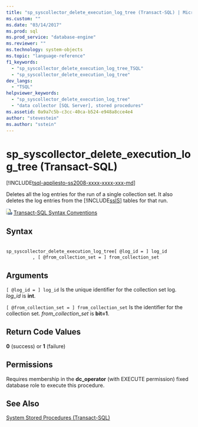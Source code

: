 ```yaml
---
title: "sp_syscollector_delete_execution_log_tree (Transact-SQL) | Microsoft Docs"
ms.custom: ""
ms.date: "03/14/2017"
ms.prod: sql
ms.prod_service: "database-engine"
ms.reviewer: ""
ms.technology: system-objects
ms.topic: "language-reference"
f1_keywords: 
  - "sp_syscollector_delete_execution_log_tree_TSQL"
  - "sp_syscollector_delete_execution_log_tree"
dev_langs: 
  - "TSQL"
helpviewer_keywords: 
  - "sp_syscollector_delete_execution_log_tree"
  - "data collector [SQL Server], stored procedures"
ms.assetid: 0a9a7c5b-c3cc-40ca-b524-e948a8cce4e4
author: "stevestein"
ms.author: "sstein"
---
```

# sp_syscollector_delete_execution_log_tree (Transact-SQL)
[!INCLUDE[tsql-appliesto-ss2008-xxxx-xxxx-xxx-md](../../includes/tsql-appliesto-ss2008-xxxx-xxxx-xxx-md.md)]

  Deletes all the log entries for the run of a single collection set. It also deletes the log entries from the [!INCLUDE[ssIS](../../includes/ssis-md.md)] tables for that run.  
  
 ![Topic link icon](../../database-engine/configure-windows/media/topic-link.gif "Topic link icon") [Transact-SQL Syntax Conventions](../../t-sql/language-elements/transact-sql-syntax-conventions-transact-sql.md)  
  
## Syntax  
  
```  
  
sp_syscollector_delete_execution_log_tree[ @log_id = ] log_id  
          , [ @from_collection_set = ] from_collection_set  
```  
  
## Arguments  
`[ @log_id = ] log_id`
 Is the unique identifier for the collection set log. *log_id* is **int**.  
  
`[ @from_collection_set = ] from_collection_set`
 Is the identifier for the collection set. *from_collection_set* is **bit=1**.  
  
## Return Code Values  
 **0** (success) or **1** (failure)  
  
## Permissions  
 Requires membership in the **dc_operator** (with EXECUTE permission) fixed database role to execute this procedure.  
  
## See Also  
 [System Stored Procedures &#40;Transact-SQL&#41;](../../relational-databases/system-stored-procedures/system-stored-procedures-transact-sql.md)  
  
  
